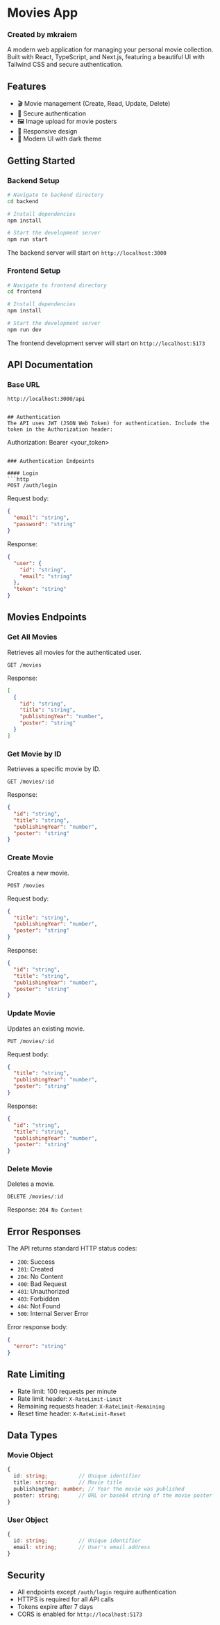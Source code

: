# Movies App
### Created by mkraiem

A modern web application for managing your personal movie collection. Built with React, TypeScript, and Next.js, featuring a beautiful UI with Tailwind CSS and secure authentication.

## Features
- 🎬 Movie management (Create, Read, Update, Delete)
- 🔐 Secure authentication
- 🖼️ Image upload for movie posters
- 📱 Responsive design
- 🎨 Modern UI with dark theme

## Getting Started

### Backend Setup
```bash
# Navigate to backend directory
cd backend

# Install dependencies
npm install

# Start the development server
npm run start
```

The backend server will start on `http://localhost:3000`

### Frontend Setup
```bash
# Navigate to frontend directory
cd frontend

# Install dependencies
npm install

# Start the development server
npm run dev
```

The frontend development server will start on `http://localhost:5173`

## API Documentation

### Base URL
```
http://localhost:3000/api


## Authentication
The API uses JWT (JSON Web Token) for authentication. Include the token in the Authorization header:
```
Authorization: Bearer <your_token>
```

### Authentication Endpoints

#### Login
```http
POST /auth/login
```

Request body:
```json
{
  "email": "string",
  "password": "string"
}
```

Response:
```json
{
  "user": {
    "id": "string",
    "email": "string"
  },
  "token": "string"
}
```

## Movies Endpoints

### Get All Movies
Retrieves all movies for the authenticated user.

```http
GET /movies
```

Response:
```json
[
  {
    "id": "string",
    "title": "string",
    "publishingYear": "number",
    "poster": "string"
  }
]
```

### Get Movie by ID
Retrieves a specific movie by ID.

```http
GET /movies/:id
```

Response:
```json
{
  "id": "string",
  "title": "string",
  "publishingYear": "number",
  "poster": "string"
}
```

### Create Movie
Creates a new movie.

```http
POST /movies
```

Request body:
```json
{
  "title": "string",
  "publishingYear": "number",
  "poster": "string"
}
```

Response:
```json
{
  "id": "string",
  "title": "string",
  "publishingYear": "number",
  "poster": "string"
}
```

### Update Movie
Updates an existing movie.

```http
PUT /movies/:id
```

Request body:
```json
{
  "title": "string",
  "publishingYear": "number",
  "poster": "string"
}
```

Response:
```json
{
  "id": "string",
  "title": "string",
  "publishingYear": "number",
  "poster": "string"
}
```

### Delete Movie
Deletes a movie.

```http
DELETE /movies/:id
```

Response: `204 No Content`

## Error Responses

The API returns standard HTTP status codes:

- `200`: Success
- `201`: Created
- `204`: No Content
- `400`: Bad Request
- `401`: Unauthorized
- `403`: Forbidden
- `404`: Not Found
- `500`: Internal Server Error

Error response body:
```json
{
  "error": "string"
}
```

## Rate Limiting

- Rate limit: 100 requests per minute
- Rate limit header: `X-RateLimit-Limit`
- Remaining requests header: `X-RateLimit-Remaining`
- Reset time header: `X-RateLimit-Reset`

## Data Types

### Movie Object
```typescript
{
  id: string;          // Unique identifier
  title: string;       // Movie title
  publishingYear: number; // Year the movie was published
  poster: string;      // URL or base64 string of the movie poster
}
```

### User Object
```typescript
{
  id: string;          // Unique identifier
  email: string;       // User's email address
}
```

## Security

- All endpoints except `/auth/login` require authentication
- HTTPS is required for all API calls
- Tokens expire after 7 days
- CORS is enabled for `http://localhost:5173`